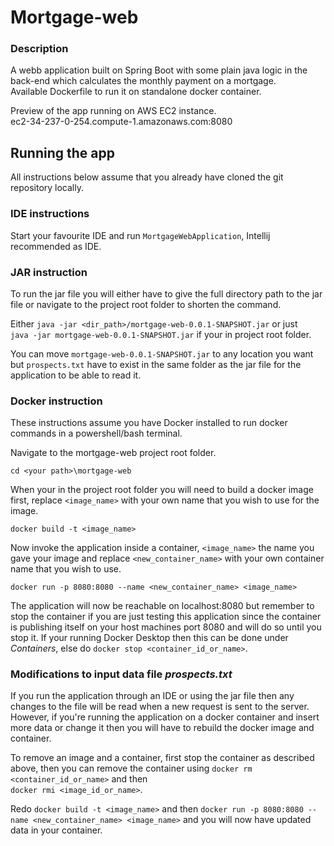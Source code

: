 # Mortgage-web
### Description
A webb application built on Spring Boot with some plain java logic in the back-end which 
calculates the monthly payment on a mortgage.</br>
Available Dockerfile to run it on standalone docker container.

Preview of the app running on AWS EC2 instance.</br>
ec2-34-237-0-254.compute-1.amazonaws.com:8080

## Running the app

All instructions below assume that you already have cloned the git repository locally.

### IDE instructions
Start your favourite IDE and run `MortgageWebApplication`, Intellij recommended as IDE.

### JAR instruction
To run the jar file you will either have to give the full directory path to the jar file or navigate to the project root folder to shorten the command.

Either `java -jar <dir_path>/mortgage-web-0.0.1-SNAPSHOT.jar` or just</br> `java -jar mortgage-web-0.0.1-SNAPSHOT.jar` if your in project root folder.

You can move `mortgage-web-0.0.1-SNAPSHOT.jar` to any location you want but `prospects.txt` have to exist in the same folder as the jar file for the application to be able to read it.


### Docker instruction
These instructions assume you have Docker installed to run docker commands in a powershell/bash terminal.

Navigate to the mortgage-web project root folder.

`cd <your path>\mortgage-web`

When your in the project root folder you will need to build a docker image first, replace `<image_name>` with your own name that you wish to use for the image.

`docker build -t <image_name>`

Now invoke the application inside a container, `<image_name>` the name you gave your image and replace `<new_container_name>` with your own container name that you wish to use.

`docker run -p 8080:8080 --name <new_container_name> <image_name>`

The application will now be reachable on localhost:8080 but remember to stop the container if you are just testing this application
since the container is publishing itself on your host machines port 8080 and will do so until you stop it.
If your running Docker Desktop then this can be done under *Containers*, else do `docker stop <container_id_or_name>`.

### Modifications to input data file *prospects.txt*

If you run the application through an IDE or using the jar file then any changes to the file will be read when a new request is sent to the server.
However, if you're running the application on a docker container and insert more data or change it then you will have to rebuild
the docker image and container.

To remove an image and a container, first stop the container as described above, then you can remove the container using `docker rm <container_id_or_name>`
and then</br> `docker rmi <image_id_or_name>`.

Redo `docker build -t <image_name>` and then `docker run -p 8080:8080 --name <new_container_name> <image_name>` and you will now have updated data in your container.